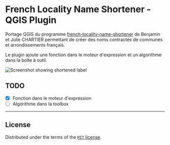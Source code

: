 # French Locality Name Shortener - QGIS Plugin

Portage QGIS du programme [french-locality-name-shortener](https://github.com/bchartier/french-locality-name-shortener/tree/develop) de Benjamin et Julie CHARTIER permettant de créer des noms contractés de communes et arrondissements français.

Le plugin ajoute une fonction dans le moteur d'expression et un algorithme dans la boîte à outil.

![Screenshot showing shortened label](img/screenshort_label.png)

## TODO
- [x] Fonction dans le moteur d'expression
- [ ] Algorithme dans la toolbox

----

## License

Distributed under the terms of the [`MIT` license](LICENSE).
